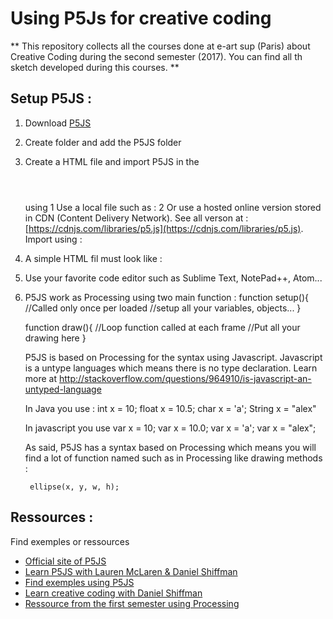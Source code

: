 # Using P5Js for creative coding

** This repository collects all the courses done at e-art sup (Paris) about Creative Coding during the second semester (2017). You can find all th sketch developed during this courses. **

## Setup P5JS :
1. Download [P5JS](http://p5js.org/download/)
2. Create folder and add the P5JS folder
3. Create a HTML file and import P5JS in the <header></header> using <script src="YourP5JSSource.js"></script>
	1 Use a local file such as : <script src="../p5.min.js"></script>
	2 Or use a hosted online version stored in CDN (Content Delivery Network). See all verson at : [https://cdnjs.com/libraries/p5.js](https://cdnjs.com/libraries/p5.js). Import using : <script src="//cdnjs.cloudflare.com/ajax/libs/p5.js/0.5.6/p5.js"></script>
4. A simple HTML fil must look like :
	<html>
	  <head>
	    <script src="YourP5JSSource.JS"></script>
	    <script src="sketch.js"></script>
	  </head>
	  <body>
	  </body>
	</html>
5. Use your favorite code editor such as Sublime Text, NotePad++, Atom...
6. P5JS work as Processing using two main function :
	function setup(){
		//Called only once per loaded
		//setup all your variables, objects...
	}

	function draw(){
		//Loop function called at each frame
		//Put all your drawing here
	}

	P5JS is based on Processing for the syntax using Javascript. Javascript is a untype languages which means there is no type declaration. Learn more at http://stackoverflow.com/questions/964910/is-javascript-an-untyped-language

	In Java you use :
		int x = 10;
		float x = 10.5;
		char x = 'a';
		String x = "alex"

	In javascript you use
		var x = 10;
		var x = 10.0;
		var x = 'a';
		var x = "alex";

	As said, P5JS has a syntax based on Processing which means you will find a lot of function named such as in Processing like drawing methods :

		ellipse(x, y, w, h);

## Ressources :
Find exemples or ressources 
* [Official site of P5JS](p5js.org)
* [Learn P5JS with Lauren McLaren & Daniel Shiffman](hello.p5js.org)
* [Find exemples using P5JS](openProcessing.org)
* [Learn creative coding with Daniel Shiffman](https://www.youtube.com/channel/UCvjgXvBlbQiydffZU7m1_aw)
* [Ressource from the first semester using Processing](https://github.com/alexr4/e-artsup-GxD_Semestre1)